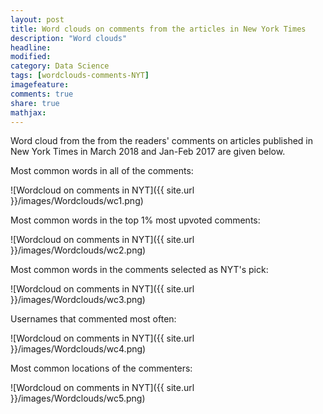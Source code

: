 ```yaml
---
layout: post
title: Word clouds on comments from the articles in New York Times
description: "Word clouds"
headline:
modified:
category: Data Science
tags: [wordclouds-comments-NYT]
imagefeature: 
comments: true
share: true
mathjax:
---
```


Word cloud from the from the readers' comments on articles published in New York Times 
in March 2018 and Jan-Feb 2017 are given below.

Most common words in all of the comments:


![Wordcloud on comments in NYT]({{ site.url }}/images/Wordclouds/wc1.png)


Most common words in the top 1% most upvoted comments:


![Wordcloud on comments in NYT]({{ site.url }}/images/Wordclouds/wc2.png)


Most common words in the comments selected as NYT's pick:

![Wordcloud on comments in NYT]({{ site.url }}/images/Wordclouds/wc3.png)


Usernames that commented most often:

![Wordcloud on comments in NYT]({{ site.url }}/images/Wordclouds/wc4.png)

Most common locations of the commenters:

![Wordcloud on comments in NYT]({{ site.url }}/images/Wordclouds/wc5.png)
